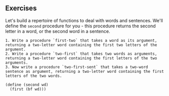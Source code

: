 ## Exercises

Let's build a repertoire of functions to deal with words and sentences. We'll
define the `second` procedure for you - this procedure returns the second
letter in a word, or the second word in a sentence.

    1. Write a procedure `first-two` that takes a word as its argument, returning a two-letter word containing the first two letters of the argument.
    2. Write a procedure `two-first` that takes two words as arguments, returning a two-letter word containing the first letters of the two arguments.
    3. Now write a procedure `two-first-sent` that takes a two-word sentence as argument, returning a two-letter word containing the first letters of the two words.
    
    (define (second wd)
      (first (bf wd)))   
    

